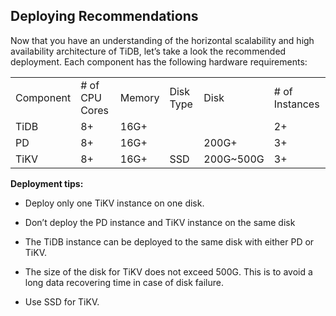 ## Deploying Recommendations

Now that you have an understanding of the horizontal scalability and high availability architecture of TiDB, let’s take a look the recommended deployment. Each component has the following hardware requirements:

<table>
  <tr>
    <td>Component</td>
    <td># of CPU Cores</td>
    <td>Memory</td>
    <td>Disk Type</td>
    <td>Disk</td>
    <td># of Instances</td>
  </tr>
  <tr>
    <td>TiDB</td>
    <td>8+</td>
    <td>16G+ </td>
    <td></td>
    <td></td>
    <td>2+</td>
  </tr>
  <tr>
    <td>PD</td>
    <td>8+</td>
    <td>16G+ </td>
    <td></td>
    <td>200G+</td>
    <td>3+</td>
  </tr>
  <tr>
    <td>TiKV</td>
    <td>8+</td>
    <td>16G+ </td>
    <td>SSD</td>
    <td>200G~500G</td>
    <td>3+</td>
  </tr>
</table>


**Deployment tips:**

* Deploy only one TiKV instance on one disk.

* Don’t deploy the PD instance and TiKV instance on the same disk

* The TiDB instance can be deployed to the same disk with either PD or TiKV.

* The size of the disk for TiKV does not exceed 500G. This is to avoid a long data recovering time in case of disk failure.

* Use SSD for TiKV.